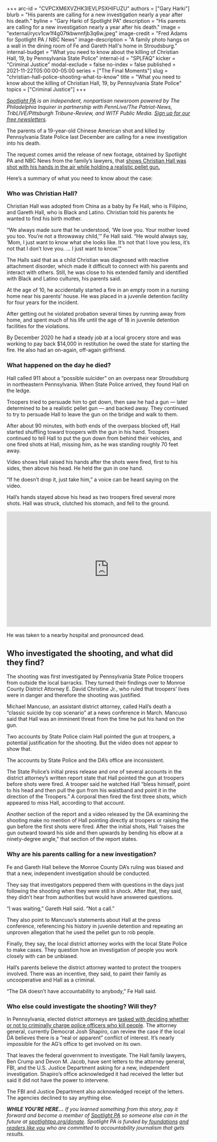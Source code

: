 +++
arc-id = "CVPCXM6XVZHK3IEVLPSXHIFUZU"
authors = ["Gary Harki"]
blurb = "His parents are calling for a new investigation nearly a year after his death."
byline = "Gary Harki of Spotlight PA"
description = "His parents are calling for a new investigation nearly a year after his death."
image = "external/rycv1cw1f4g07tkbwnnfjb3q6w.jpeg"
image-credit = "Fred Adams for Spotlight PA / NBC News"
image-description = "A family photo hangs on a wall in the dining room of Fe and Gareth Hall's home in Stroudsburg."
internal-budget = "What you need to know about the killing of Christian Hall, 19, by Pennsylvania State Police"
internal-id = "SPLFAQ"
kicker = "Criminal Justice"
modal-exclude = false
no-index = false
published = 2021-11-22T05:00:00-05:00
series = ["The Final Moments"]
slug = "christian-hall-police-shooting-what-to-know"
title = "What you need to know about the killing of Christian Hall, 19, by Pennsylvania State Police"
topics = ["Criminal Justice"]
+++

<a href="https://www.spotlightpa.org/"><i>Spotlight PA</i></a><i> is an independent, nonpartisan newsroom powered by The Philadelphia Inquirer in partnership with PennLive/The Patriot-News, TribLIVE/Pittsburgh Tribune-Review, and WITF Public Media. </i><a href="https://www.spotlightpa.org/newsletters"><i>Sign up for our free newsletters</i></a><i>.</i>

The parents of a 19-year-old Chinese American shot and killed by Pennsylvania State Police last December are calling for a new investigation into his death.

The request comes amid the release of new footage, obtained by Spotlight PA and NBC News from the family’s lawyers, that <a href="https://www.inquirer.com/news/pennsylvania/spl/christian-hall-state-police-shooting-stroudsburg-20211118.html" target="_blank">shows Christian Hall was shot with his hands in the air while holding a realistic pellet gun.</a>

Here’s a summary of what you need to know about the case:

<script src="https://www.spotlightpa.org/embed.js" async></script><div data-spl-embed-version="1" data-spl-src="https://www.spotlightpa.org/embeds/newsletter/"></div>

### Who was Christian Hall?

Christian Hall was adopted from China as a baby by Fe Hall, who is Filipino, and Gareth Hall, who is Black and Latino. Christian told his parents he wanted to find his birth mother.

“We always made sure that he understood, ‘We love you. Your mother loved you too. You’re not a throwaway child,’” Fe Hall said. “He would always say, ‘Mom, I just want to know what she looks like. It’s not that I love you less, it’s not that I don’t love you. … I just want to know.’”

The Halls said that as a child Christian was diagnosed with reactive attachment disorder, which made it difficult to connect with his parents and interact with others. Still, he was close to his extended family and identified with Black and Latino cultures, his parents said.

At the age of 10, he accidentally started a fire in an empty room in a nursing home near his parents’ house. He was placed in a juvenile detention facility for four years for the incident.

After getting out he violated probation several times by running away from home, and spent much of his life until the age of 18 in juvenile detention facilities for the violations.

By December 2020 he had a steady job at a local grocery store and was working to pay back $14,000 in restitution he owed the state for starting the fire. He also had an on-again, off-again girlfriend.

### What happened on the day he died?

Hall called 911 about a “possible suicider” on an overpass near Stroudsburg in northeastern Pennsylvania. When State Police arrived, they found Hall on the ledge.

Troopers tried to persuade him to get down, then saw he had a gun — later determined to be a realistic pellet gun — and backed away. They continued to try to persuade Hall to leave the gun on the bridge and walk to them.

After about 90 minutes, with both ends of the overpass blocked off, Hall started shuffling toward troopers with the gun in his hand. Troopers continued to tell Hall to put the gun down from behind their vehicles, and one fired shots at Hall, missing him, as he was standing roughly 70 feet away.

Video shows Hall raised his hands after the shots were fired, first to his sides, then above his head. He held the gun in one hand.

“If he doesn’t drop it, just take him,” a voice can be heard saying on the video.

Hall’s hands stayed above his head as two troopers fired several more shots. Hall was struck, clutched his stomach, and fell to the ground.

<iframe loading="lazy" width="560" height="315" src="https://www.nbcnews.com/news/embedded-video/mmvo126510149725" scrolling="no" frameborder="0" allowfullscreen></iframe>

He was taken to a nearby hospital and pronounced dead.

## Who investigated the shooting, and what did they find?

The shooting was first investigated by Pennsylvania State Police troopers from outside the local barracks. They turned their findings over to Monroe County District Attorney E. David Christine Jr., who ruled that troopers’ lives were in danger and therefore the shooting was justified.

Michael Mancuso, an assistant district attorney, called Hall’s death a “classic suicide by cop scenario” at a news conference in March. Mancuso said that Hall was an imminent threat from the time he put his hand on the gun.

Two accounts by State Police claim Hall pointed the gun at troopers, a potential justification for the shooting. But the video does not appear to show that.

The accounts by State Police and the DA’s office are inconsistent.

The State Police’s initial press release and one of several accounts in the district attorney’s written report state that Hall pointed the gun at troopers before shots were fired. A trooper said he watched Hall “bless himself, point to his head and then pull the gun from his waistband and point it in the direction of the Troopers.” A corporal then fired the first three shots, which appeared to miss Hall, according to that account.

Another section of the report and a video released by the DA examining the shooting make no mention of Hall pointing directly at troopers or raising the gun before the first shots were fired. After the initial shots, Hall “raises the gun outward toward his side and then upwards by bending his elbow at a ninety-degree angle,” that section of the report states.

### Why are his parents calling for a new investigation?

Fe and Gareth Hall believe the Monroe County DA’s ruling was biased and that a new, independent investigation should be conducted.

They say that investigators peppered them with questions in the days just following the shooting when they were still in shock. After that, they said, they didn’t hear from authorities but would have answered questions.

“I was waiting,” Gareth Hall said. “Not a call.”

They also point to Mancuso’s statements about Hall at the press conference, referencing his history in juvenile detention and repeating an unproven allegation that he used the pellet gun to rob people.

Finally, they say, the local district attorney works with the local State Police to make cases. They question how an investigation of people you work closely with can be unbiased.

Hall’s parents believe the district attorney wanted to protect the troopers involved. There was an incentive, they said, to paint their family as uncooperative and Hall as a criminal.

“The DA doesn’t have accountability to anybody,” Fe Hall said.

<script src="https://www.spotlightpa.org/embed.js" async></script><div data-spl-embed-version="1" data-spl-src="https://www.spotlightpa.org/embeds/donate/?eyebrow_text=SUPPORT%20SPOTLIGHT%20PA&cta_text=YES%2C%20DOUBLE%20MY%20GIFT&teaser_text=Support%20Spotlight%20PA's%20vital%20investigative%20journalism%20for%20Pennsylvania%20and%20for%20a%20limited%20time%2C%20all%20gifts%20will%20be%20DOUBLED."></div>

### Who else could investigate the shooting? Will they?

In Pennsylvania, elected district attorneys are <a href="https://www.inquirer.com/news/pennsylvania/spl/pa-police-killings-investigation-attorney-general-20211118.html">tasked with deciding whether or not to criminally charge police officers who kill people</a>. The attorney general, currently Democrat Josh Shapiro, can review the case if the local DA believes there is a “real or apparent” conflict of interest. It’s nearly impossible for the AG’s office to get involved on its own.

That leaves the federal government to investigate. The Hall family lawyers, Ben Crump and Devon M. Jacob, have sent letters to the attorney general, FBI, and the U.S. Justice Department asking for a new, independent investigation. Shapiro’s office acknowledged it had received the letter but said it did not have the power to intervene.

The FBI and Justice Department also acknowledged receipt of the letters. The agencies declined to say anything else.

<i><b>WHILE YOU’RE HERE...</b></i><i> If you learned something from this story, pay it forward and become a member of </i><a href="https://www.spotlightpa.org/"><i>Spotlight PA</i></a><i> so someone else can in the future at </i><a href="http://spotlightpa.org/donate"><i>spotlightpa.org/donate</i></a><i>. Spotlight PA is funded by</i><a href="https://www.spotlightpa.org/support"><i> foundations</i></a><i> </i><a href="https://www.spotlightpa.org/support"><i>and readers like you</i></a><i> who are committed to accountability journalism that gets results.</i>
